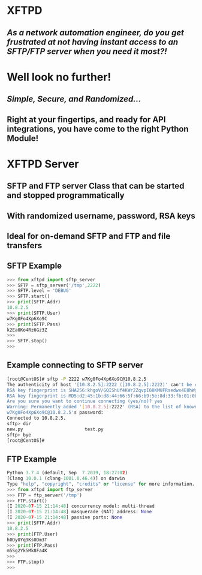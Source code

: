 # __XFTPD__
## _As a network automation engineer, do you get frustrated at not having instant access to an SFTP/FTP server when you need it most?!_
# Well look no further!
## _Simple, Secure, and Randomized..._
## Right at your fingertips, and ready for API integrations, you have come to the right Python Module!
# XFTPD Server
## SFTP and FTP server Class that can be started and stopped programmatically
## With randomized username, password, RSA keys
## Ideal for on-demand SFTP and FTP and file transfers

## SFTP Example
```python
>>> from xftpd import sftp_server
>>> SFTP = sftp_server('/tmp',2222)
>>> SFTP.level = 'DEBUG'
>>> SFTP.start()
>>> print(SFTP.Addr)
10.8.2.5
>>> print(SFTP.User)
w7Kg0Fo4Xp6Xo9C
>>> print(SFTP.Pass)
k2Ea0Ko4Rz6Gz3Z
>>>
>>> SFTP.stop()
>>>
```

## Example connecting to SFTP server
```bash
[root@CentOS]# sftp -P 2222 w7Kg0Fo4Xp6Xo9C@10.8.2.5
The authenticity of host '[10.8.2.5]:2222 ([10.8.2.5]:2222)' can't be established.
RSA key fingerprint is SHA256:khgoV/GQIShUf4KWr2ZqvpI68KMUFRsedwx4E0hWgi0.
RSA key fingerprint is MD5:d2:45:1b:d8:44:66:5f:66:b9:5e:8d:33:fb:01:0b:b1.
Are you sure you want to continue connecting (yes/no)? yes
Warning: Permanently added '[10.8.2.5]:2222' (RSA) to the list of known hosts.
w7Kg0Fo4Xp6Xo9C@10.8.2.5's password:
Connected to 10.8.2.5.
sftp> dir
new.py                       test.py
sftp> bye
[root@CentOS]#
```

## FTP Example
```python
Python 3.7.4 (default, Sep  7 2019, 18:27:02)
[Clang 10.0.1 (clang-1001.0.46.4)] on darwin
Type "help", "copyright", "credits" or "license" for more information.
>>> from xftpd import ftp_server
>>> FTP = ftp_server('/tmp')
>>> FTP.start()
[I 2020-07-15 21:14:48] concurrency model: multi-thread
[I 2020-07-15 21:14:48] masquerade (NAT) address: None
[I 2020-07-15 21:14:48] passive ports: None
>>> print(SFTP.Addr)
10.8.2.5
>>> print(FTP.User)
h0Dy0Yq9Ks0Dm3T
>>> print(FTP.Pass)
m5Sg2Yk5Mk8Fa4K
>>>
>>> FTP.stop()
>>>
```

